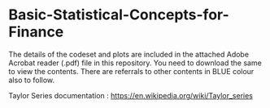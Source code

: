 # Basic-Statistical-Concepts-for-Finance

The details of the codeset and plots are included in the attached Adobe Acrobat reader (.pdf) file in this repository. 
You need to download the same to view the contents. There are referrals to other contents in BLUE colour also to follow.

Taylor Series documentation : https://en.wikipedia.org/wiki/Taylor_series
